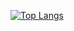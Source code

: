 [![Top Langs](https://github-readme-stats.vercel.app/api/top-langs/?username=Pikka2048&layout=compact
)](https://github.com/anuraghazra/github-readme-stats)
